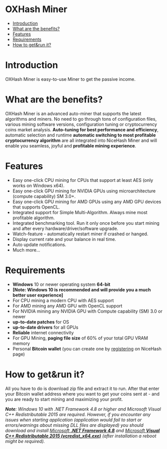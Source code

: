 # OXHash Miner

- [Introduction](#introduction)
- [What are the benefits?](#benefits)
- [Features](#features)
- [Requirements](#requirements)
- [How to get&run it?](#run)

# <a name="introduction"></a> Introduction

OXHash Miner is easy-to-use Miner to get the passive income.


# <a name="benefits"></a> What are the benefits?

OXHash Miner is an advanced auto-miner that supports the latest algorithms and miners. No need to go through tons of configuration files, various mining software versions, configuration tuning or cryptocurrency coins market analysis. **Auto-tuning for best performance and efficiency**, automatic selection and runtime **automatic switching to most profitable cryptocurrency algorithm** are all integrated into NiceHash Miner and will enable you seamless, joyful and **profitable mining experience**.

# <a name="features"></a> Features

- Easy one-click CPU mining for CPUs that support at least AES (only works on Windows x64).
- Easy one-click GPU mining for NVIDIA GPUs using microarchitecture (compute capability) SM 3.0+.
- Easy one-click GPU mining for AMD GPUs using any AMD GPU devices that supports OpenCL.
- Integrated support for Simple Multi-Algorithm. Always mine most profitable algorithm.
- Integrated benchmarking tool. Run it only once before you start mining and after every hardware/driver/software upgrade.
- Watch-feature - automatically restart miner if crashed or hanged.
- Display current rate and your balance in real time.
- Auto update notifications.
- Much more...

# <a name="requirements"></a> Requirements

- **Windows** 10 or newer operating system **64-bit**
- **[Note: Windows 10 is recommended and will provide you a much better user experience]**
- For CPU mining a modern CPU with AES support
- For AMD mining any AMD GPU with OpenCL support
- For NVIDIA mining any NVIDIA GPU with Compute capability (SM) 3.0 or newer
- **up-to-date patches** for OS
- **up-to-date drivers** for all GPUs
- **Reliable** internet connectivity
- For GPU Mining, **paging file size** of 60% of your total GPU VRAM memory
- Personal **Bitcoin wallet** (you can create one by [registering](https://www.nicehash.com/support/general-help/account/creating-a-new-account) on NiceHash page)

# <a name="run"></a> How to get&run it?

All you have to do is download zip file and extract it to run. 
After that enter your Bitcoin wallet address where you want to get your coins sent at - and you are ready to start mining and maximizing your profit.

<i>**Note**: Windows 10 with .NET Framework 4.8 or higher and Microsoft Visual C++ Redistributable 2015 are required. However, if you encounter any issues when starting application (application would fail to start or errors/warnings about missing DLL files are displayed) you should download and install <a href="https://dotnet.microsoft.com/download/dotnet-framework/thank-you/net48-web-installer" target="_blank">Microsoft **.NET Framework 4.8**</a> and <a href="https://www.microsoft.com/en-us/download/details.aspx?id=48145" target="_blank">Microsoft **Visual C++ Redistributable 2015 (vcredist_x64.exe)**</a> (after installation a reboot might be required).</i>
